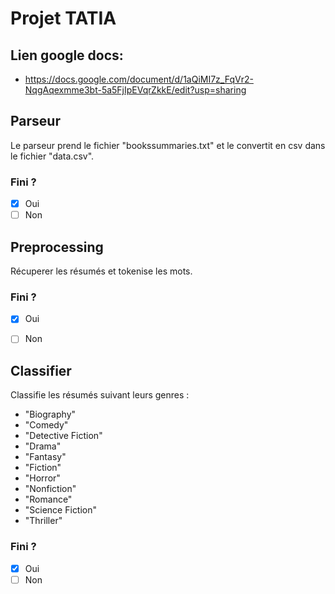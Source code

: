 # Projet TATIA


## Lien google docs:
  - https://docs.google.com/document/d/1aQiMI7z_FqVr2-NqgAqexmme3bt-5a5FjIpEVqrZkkE/edit?usp=sharing


## Parseur

Le parseur prend le fichier "bookssummaries.txt" et le convertit en csv dans le fichier "data.csv".
### Fini ?
- [X] Oui
- [ ] Non

## Preprocessing

Récuperer les résumés et tokenise les mots.
### Fini ?
- [X] Oui
- [ ] Non


## Classifier

Classifie les résumés suivant leurs genres : 
- "Biography"
- "Comedy"
- "Detective Fiction"
- "Drama"
- "Fantasy"
- "Fiction"
- "Horror"
- "Nonfiction"
- "Romance"
- "Science Fiction"
- "Thriller"

### Fini ?
- [X] Oui
- [ ] Non
